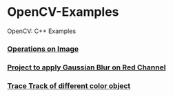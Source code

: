 # OpenCV-Examples
OpenCV: C++ Examples

### [Operations on Image](./Operations_on_Image)
### [Project to apply Gaussian Blur on Red Channel](./Project_GaussianBlur_RedChannel)
### [Trace Track of different color object](./Track_DifferentColor_Object)